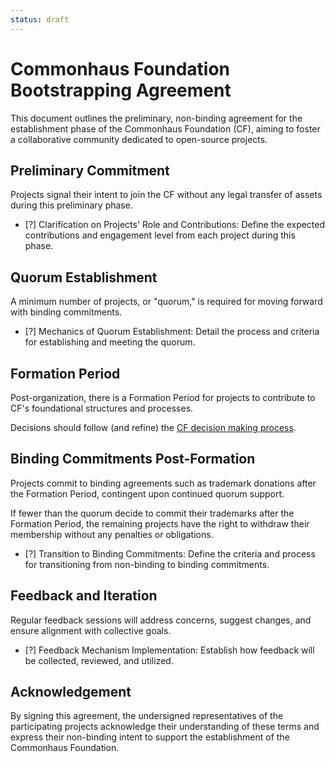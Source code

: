 ```yaml
---
status: draft
---
```

# Commonhaus Foundation Bootstrapping Agreement

This document outlines the preliminary, non-binding agreement for the establishment phase of the Commonhaus Foundation (CF), aiming to foster a collaborative community dedicated to open-source projects.

[cc-dm]: ./bylaws/5-decision-making.md

## Preliminary Commitment

Projects signal their intent to join the CF without any legal transfer of assets during this preliminary phase.

- [?] Clarification on Projects' Role and Contributions: Define the expected contributions and engagement level from each project during this phase.

## Quorum Establishment

A minimum number of projects, or "quorum," is required for moving forward with binding commitments.

- [?] Mechanics of Quorum Establishment: Detail the process and criteria for establishing and meeting the quorum.

## Formation Period

Post-organization, there is a Formation Period for projects to contribute to CF's foundational structures and processes.

Decisions should follow (and refine) the [CF decision making process][cc-dm].

## Binding Commitments Post-Formation

Projects commit to binding agreements such as trademark donations after the Formation Period, contingent upon continued quorum support.

If fewer than the quorum decide to commit their trademarks after the Formation Period, the remaining projects have the right to withdraw their membership without any penalties or obligations.

- [?] Transition to Binding Commitments: Define the criteria and process for transitioning from non-binding to binding commitments.

## Feedback and Iteration

Regular feedback sessions will address concerns, suggest changes, and ensure alignment with collective goals.

- [?] Feedback Mechanism Implementation: Establish how feedback will be collected, reviewed, and utilized.

## Acknowledgement

By signing this agreement, the undersigned representatives of the participating projects acknowledge their understanding of these terms and express their non-binding intent to support the establishment of the Commonhaus Foundation.
